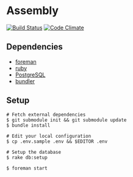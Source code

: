 # Assembly
[![Build Status](https://magnum.travis-ci.com/assemblymade/meta.svg?token=yfARxv3oq7ZT3ZbmJWVN&branch=master)](https://magnum.travis-ci.com/assemblymade/meta)
[![Code Climate](https://codeclimate.com/repos/53614e94e30ba048560038af/badges/2bfece8bd323b313770e/gpa.png)](https://codeclimate.com/repos/53614e94e30ba048560038af/feed)


## Dependencies

* [foreman](https://toolbelt.heroku.com)
* [ruby](http://www.ruby-lang.org)
* [PostgreSQL](http://www.postgresql.org)
* [bundler](http://gembundler.com)

## Setup

    # Fetch external dependencies
    $ git submodule init && git submodule update
    $ bundle install

    # Edit your local configuration
    $ cp .env.sample .env && $EDITOR .env

    # Setup the database
    $ rake db:setup

    $ foreman start
